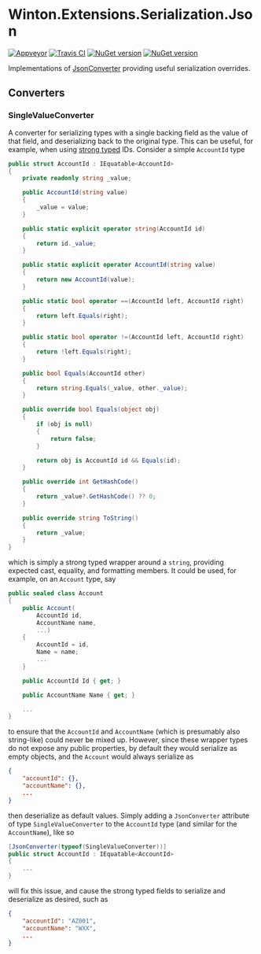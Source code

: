 # Winton.Extensions.Serialization.Json

[![Appveyor](https://ci.appveyor.com/api/projects/status/avnm0rp56l5u1isw?svg=true)](https://ci.appveyor.com/project/wintoncode/winton-extensions-serialization-json/branch/master)
[![Travis CI](https://travis-ci.com/wintoncode/Winton.Extensions.Serialization.Json.svg?branch=master)](https://travis-ci.com/wintoncode/Winton.Extensions.Serialization.Json)
[![NuGet version](https://img.shields.io/nuget/v/Winton.Extensions.Serialization.Json.svg)](https://www.nuget.org/packages/Winton.Extensions.Serialization.Json)
[![NuGet version](https://img.shields.io/nuget/vpre/Winton.Extensions.Serialization.Json.svg)](https://www.nuget.org/packages/Winton.Extensions.Serialization.Json)

Implementations of [JsonConverter](https://www.newtonsoft.com/json/help/html/T_Newtonsoft_Json_JsonConverter.htm) providing useful serialization overrides.

## Converters

### SingleValueConverter

A converter for serializing types with a single backing field as the value of that field, and deserializing back to the original type. This can be useful, for example, when using [strong typed](https://tech.winton.com/2017/06/strong-typing-a-pattern-for-more-robust-code/) IDs. Consider a simple `AccountId` type

```csharp
public struct AccountId : IEquatable<AccountId>
{
    private readonly string _value;

    public AccountId(string value)
    {
        _value = value;
    }

    public static explicit operator string(AccountId id)
    {
        return id._value;
    }

    public static explicit operator AccountId(string value)
    {
        return new AccountId(value);
    }

    public static bool operator ==(AccountId left, AccountId right)
    {
        return left.Equals(right);
    }

    public static bool operator !=(AccountId left, AccountId right)
    {
        return !left.Equals(right);
    }

    public bool Equals(AccountId other)
    {
        return string.Equals(_value, other._value);
    }

    public override bool Equals(object obj)
    {
        if (obj is null)
        {
            return false;
        }

        return obj is AccountId id && Equals(id);
    }

    public override int GetHashCode()
    {
        return _value?.GetHashCode() ?? 0;
    }

    public override string ToString()
    {
        return _value;
    }
}
```

which is simply a strong typed wrapper around a `string`, providing expected cast, equality, and formatting members. It could be used, for example, on an `Account` type, say

```csharp
public sealed class Account
{
    public Account(
        AccountId id,
        AccountName name,
        ...)
    {
        AccountId = id,
        Name = name;
        ...
    }

    public AccountId Id { get; }

    public AccountName Name { get; }

    ...
}
```

to ensure that the `AccountId` and `AccountName` (which is presumably also string-like) could never be mixed up. However, since these wrapper types do not expose any public properties, by default they would serialize as empty objects, and the `Account` would always serialize as

```json
{
    "accountId": {},
    "accountName": {},
    ...
}
```

then deserialize as default values. Simply adding a `JsonConverter` attribute of type `SingleValueConverter` to the `AccountId` type (and similar for the `AccountName`), like so

```csharp
[JsonConverter(typeof(SingleValueConverter))]
public struct AccountId : IEquatable<AccountId>
{
    ...
}
```

will fix this issue, and cause the strong typed fields to serialize and deserialize as desired, such as

```json
{
    "accountId": "AZ001",
    "accountName": "WXX",
    ...
}
```